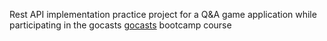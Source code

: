Rest API implementation practice project for a Q&A game application while participating in the gocasts [gocasts](https://github.com/gocasts-bootcamp) bootcamp course